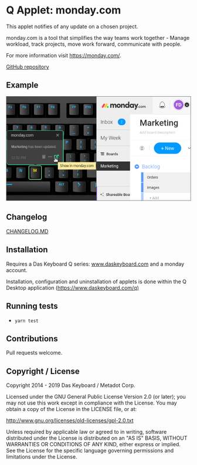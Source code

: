 # Q Applet: monday.com

This applet notifies of any update on a chosen project.

monday.com is a tool that simplifies the way teams work together - Manage workload, track projects, move work forward, communicate with people.

For more information visit <https://monday.com/>.

[GitHub repository](https://github.com/daskeyboard/daskeyboard-applet--monday.com)

## Example

![monday on a Das Keyboard Q](assets/image.png "monday applet")

## Changelog

[CHANGELOG.MD](CHANGELOG.md)

## Installation

Requires a Das Keyboard Q series: www.daskeyboard.com and a monday account.

Installation, configuration and uninstallation of applets is done within
the Q Desktop application (<https://www.daskeyboard.com/q)>

## Running tests

- `yarn test`

## Contributions

Pull requests welcome.

## Copyright / License

Copyright 2014 - 2019 Das Keyboard / Metadot Corp.

Licensed under the GNU General Public License Version 2.0 (or later);
you may not use this work except in compliance with the License.
You may obtain a copy of the License in the LICENSE file, or at:

   <http://www.gnu.org/licenses/old-licenses/gpl-2.0.txt>

Unless required by applicable law or agreed to in writing, software
distributed under the License is distributed on an "AS IS" BASIS,
WITHOUT WARRANTIES OR CONDITIONS OF ANY KIND, either express or implied.
See the License for the specific language governing permissions and
limitations under the License.
